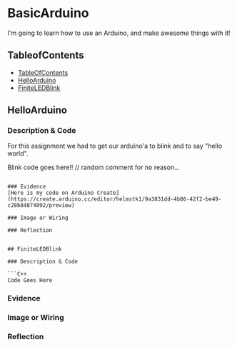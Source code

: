 # BasicArduino
I'm going to learn how to use an Arduino, and make awesome things with it!


## TableofContents
* [TableOfContents](#TableOfContents)
* [HelloArduino](#HelloArduino)
* [FiniteLEDBlink](#FiniteLEDBlink)

## HelloArduino

### Description & Code

For this assignment we had to get our arduino'a to blink and to say "hello world". 

  Blink code goes here!!  // random comment for no reason...

```

### Evidence
[Here is my code on Arduino Create](https://create.arduino.cc/editor/helmstk1/9a3831dd-4b86-42f2-be49-c28b84874092/preview)

### Image or Wiring

### Reflection


## FiniteLEDBlink

### Description & Code

```C++
Code Goes Here
```

### Evidence

### Image or Wiring

### Reflection
